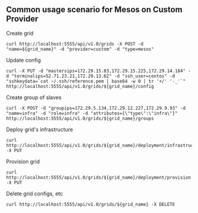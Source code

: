 Common usage scenario for Mesos on Custom Provider
--------------------------------------------------

Create grid

```
curl http://localhost:5555/api/v1.0/grids -X POST -d "name=${grid_name}" -d "provider=custom" -d "type=mesos"
```

Update config

```
curl -X PUT -d "mastersips=172.29.15.83,172.29.15.225,172.29.14.184" -d "terminalips=52.71.23.21,172.29.13.62" -d "ssh_user=centos" -d "sshkeydata=`cat ~/.ssh/reference.pem | base64 -w 0 | tr '+/' '-_'`" http://localhost:5555/api/v1.0/grids/${grid_name}/config
```

Create group of slaves

```
curl -X POST -d "groupips=172.29.5.134,172.29.12.227,172.29.9.93" -d "name=infra" -d "role=infra" -d "attributes={\"type\":\"infra\"}" http://localhost:5555/api/v1.0/grids/${grid_name}/groups
```

Deploy grid's infrastructure

```
curl http://localhost:5555/api/v1.0/grids/${grid_name}/deployment/infrastructure -X PUT
```

Provision grid

```
curl http://localhost:5555/api/v1.0/grids/${grid_name}/deployment/provision -X PUT
```

Delete grid configs, etc

```
curl http://localhost:5555/api/v1.0/grids/${grid_name} -X DELETE
```